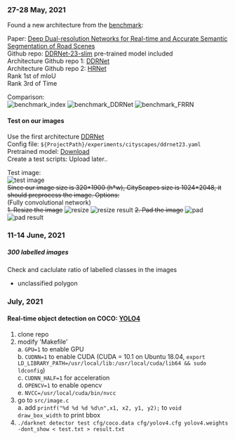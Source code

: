 ### 27-28 May, 2021
Found a new architecture from the [benchmark](https://paperswithcode.com/sota/real-time-semantic-segmentation-on-cityscapes):  

Paper: [Deep Dual-resolution Networks for Real-time and Accurate Semantic Segmentation of Road Scenes](https://arxiv.org/abs/2101.06085v1)  
Github repo: [DDRNet-23-slim](https://github.com/ydhongHIT/DDRNet) pre-trained model included  
Architecture Github repo 1: [DDRNet](https://github.com/chenjun2hao/DDRNet.pytorch)  
Architecture Github repo 2: [HRNet](https://github.com/HRNet/HRNet-Semantic-Segmentation/tree/pytorch-v1.1)  
Rank 1st of mIoU  
Rank 3rd of Time  

Comparison:  
![benchmark_index](https://github.com/MingZx8/UrbanScannerAnnotation/blob/main/example/benchmark_index.png)
![benchmark_DDRNet](https://github.com/MingZx8/UrbanScannerAnnotation/blob/main/example/benchmark_DDRNet.png)
![benchmark_FRRN](https://github.com/MingZx8/UrbanScannerAnnotation/blob/main/example/benchmark_FRRN.png)

#### Test on our images
Use the first architecture [DDRNet](https://github.com/chenjun2hao/DDRNet.pytorch)  
Config file: ```${ProjectPath}/experiments/cityscapes/ddrnet23.yaml```  
Pretrained model: [Download](https://drive.google.com/file/d/16viDZhbmuc3y7OSsUo2vhA7V6kYO0KX6/view)  
Create a test scripts: Upload later..  

Test image:  
![test image](https://github.com/MingZx8/UrbanScannerAnnotation/blob/main/example/camera1599827799004.jpeg)  
~~Since our image size is 320\*1900 (h*w), CityScapes size is 1024\*2048, it should preprocess the image. Options:~~  
(Fully convolutional network)  
~~1. Resize the image~~
![resize](https://github.com/MingZx8/UrbanScannerAnnotation/blob/main/example/resize.jpeg)
![resize result](https://github.com/MingZx8/UrbanScannerAnnotation/blob/main/example/resize_result.png)
~~2. Pad the image~~
![pad](https://github.com/MingZx8/UrbanScannerAnnotation/blob/main/example/pad.jpeg)
![pad result](https://github.com/MingZx8/UrbanScannerAnnotation/blob/main/example/pad_result.png)


### 11-14 June, 2021
##### 300 labelled images  
Check and caclulate ratio of labelled classes in the images
+ unclassified polygon

### July, 2021
#### Real-time object detection on COCO: [YOLO4](https://github.com/AlexeyAB/darknet) 
1. clone repo  
2. modify 'Makefile'  
  a. `GPU=1` to enable GPU  
  b. `CUDNN=1` to enable CUDA (CUDA = 10.1 on Ubuntu 18.04, `export LD_LIBRARY_PATH=/usr/local/lib:/usr/local/cuda/lib64 && sudo ldconfig`)  
  c. `CUDNN_HALF=1` for acceleration  
  d. `OPENCV=1` to enable opencv  
  e. `NVCC=/usr/local/cuda/bin/nvcc`  
3. go to `src/image.c`  
  a. add `printf("%d %d %d %d\n",x1, x2, y1, y2);` to `void draw_box_width` to print bbox  
4. ```./darknet detector test cfg/coco.data cfg/yolov4.cfg yolov4.weights -dont_show < test.txt > result.txt```
